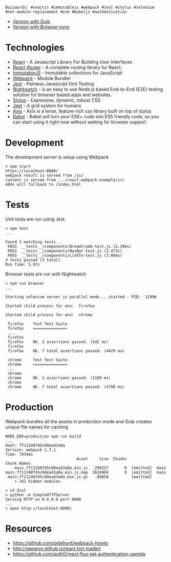 `Buzzwords: #reactjs #immutablejs #webpack #jest #stylus #selenium #hot-module-replacement #es6 #babeljs #authentication`

- [Version with Gulp](https://github.com/shanewilson/react-webpack-example/tree/8132c077870d41fbb08c9b2562b6204ea5cc4a75)
- [Version with Browser-sync](https://github.com/shanewilson/react-webpack-example/tree/d7d251bea5935ceafdd89700ad6ff986c32c506c)

Technologies
=

- [React](http://facebook.github.io/react/) - A Javascript Library For Building User Interfaces
- [React-Router](https://github.com/rackt/react-router) - A complete routing library for React.
- [ImmutableJS](http://facebook.github.io/immutable-js/) - Immutable collections for JavaScript
- [Webpack](http://webpack.github.io/) - Module Bundler
- [Jest](http://facebook.github.io/jest/) - Painless Javascript Unit Testing
- [Nightwatch](http://nightwatchjs.org/) - is an easy to use Node.js based End-to-End (E2E) testing solution for browser based apps and websites.
- [Stylus](http://learnboost.github.io/stylus/) - Expressive, dynamic, robust CSS
- [Jeet](http://jeet.gs/) - A grid system for humans
- [Axis](https://github.com/jenius/axis) - Axis is a terse, feature-rich css library built on top of stylus
- [Babel](https://babeljs.io/) - Babel will turn your ES6+ code into ES5 friendly code, so you can start using it right now without waiting for browser support

Development
=

The development server is setup using Webpack

```
> npm start
https://localhost:8080/
webpack result is served from /js/
content is served from .../react-webpack-example/src
404s will fallback to /index.html
```

Tests
=

Unit tests are run using Jest.

```
> npm test
...

Found 3 matching tests...
 PASS  __tests__/components/Breadcrumb-test.js (2.396s)
 PASS  __tests__/components/NavBar-test.js (2.473s)
 PASS  __tests__/components/LinkTo-test.js (3.064s)
3 tests passed (3 total)
Run time: 5.97s
```

Browser tests are run with Nightwatch

```
> npm run browser
...

Starting selenium server in parallel mode... started - PID:  11996

Started child process for env:  firefox

Started child process for env:  chrome

 firefox 	Test Test Suite
 firefox 	===============
 ...
 firefox
 firefox 	OK. 3 assertions passed. (542 ms)
 firefox
 firefox 	OK. 7 total assertions passed. (4429 ms)

 chrome 	Test Test Suite
 chrome 	===============
 ...
 chrome
 chrome 	OK. 3 assertions passed. (1108 ms)
 chrome
 chrome 	OK. 7 total assertions passed. (4790 ms)
```

Production
=

Webpack bundles all the assets in production mode and Gulp creates unique file names for caching

```
NODE_ENV=production npm run build
...
Hash: ff11248f45c60ea43a0a
Version: webpack 1.7.1
Time: 7934ms
                               Asset     Size  Chunks             Chunk Names
    main.ff11248f45c60ea43a0a.min.js   294227       0  [emitted]  main
main.ff11248f45c60ea43a0a.min.js.map  2626969       0  [emitted]  main
 main.ff11248f45c60ea43a0a.min.js.gz    86858          [emitted]
    + 242 hidden modules

> cd dist
> python -m SimpleHTTPServer
Serving HTTP on 0.0.0.0 port 8000
...
> open http://localhost:8000/
```

Resources
=

- https://github.com/petehunt/webpack-howto
- http://gaearon.github.io/react-hot-loader/
- https://github.com/auth0/react-flux-jwt-authentication-sample